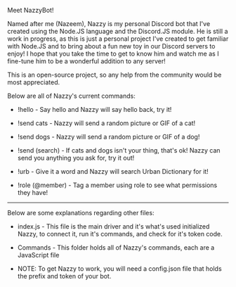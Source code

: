 Meet NazzyBot!

Named after me (Nazeem), Nazzy is my personal Discord bot that I've created using the Node.JS language and the Discord.JS module. He is still a work in progress, as this is just a personal project I've created to get familiar with Node.JS and to bring about a fun new toy in our Discord servers to enjoy! I hope that you take the time to get to know him and watch me as I fine-tune him to be a wonderful addition to any server!

This is an open-source project, so any help from the community would be most appreciated.

Below are all of Nazzy's current commands:

* !hello          - Say hello and Nazzy will say hello back, try it!

* !send cats      - Nazzy will send a random picture or GIF of a cat!

* !send dogs      - Nazzy will send a random picture or GIF of a dog!

* !send (search)  - If cats and dogs isn't your thing, that's ok! Nazzy can send you anything you ask for, try it out!

* !urb            - Give it a word and Nazzy will search Urban Dictionary for it!

* !role (@member) - Tag a member using role to see what permissions they have!

******************************************************************************

Below are some explanations regarding other files:

* index.js - This file is the main driver and it's what's used initialized Nazzy, to connect it, run it's commands, and check for it's token code.

* Commands - This folder holds all of Nazzy's commands, each are a JavaScript file

* NOTE: To get Nazzy to work, you will need a config.json file that holds the prefix and token of your bot.
